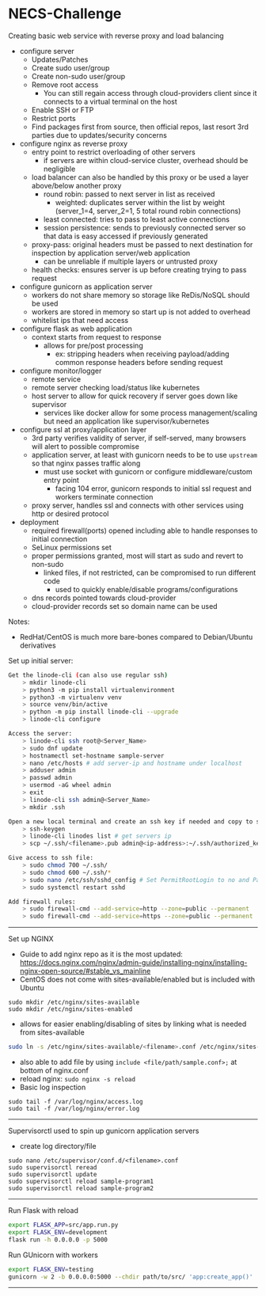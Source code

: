 # NECS-Challenge
Creating basic web service with reverse proxy and load balancing

- configure server
  * Updates/Patches
  * Create sudo user/group
  * Create non-sudo user/group
  * Remove root access
    - You can still regain access through cloud-providers client since it connects to a virtual terminal on the host
  * Enable SSH or FTP
  * Restrict ports
  * Find packages first from source, then official repos, last resort 3rd parties due to updates/security concerns
- configure nginx as reverse proxy
  * entry point to restrict overloading of other servers
    - if servers are within cloud-service cluster, overhead should be negligible
  * load balancer can also be handled by this proxy or be used a layer above/below another proxy
    - round robin: passed to next server in list as received
      * weighted: duplicates server within the list by weight (server_1=4, server_2=1, 5 total round robin connections)
    - least connected: tries to pass to least active connections
    - session persistence: sends to previously connected server so that data is easy accessed if previously generated
  * proxy-pass: original headers must be passed to next destination for inspection by application server/web application
    - can be unreliable if multiple layers or untrusted proxy
  * health checks: ensures server is up before creating trying to pass request
- configure gunicorn as application server
  * workers do not share memory so storage like ReDis/NoSQL should be used
  * workers are stored in memory so start up is not added to overhead
  * whitelist ips that need access
- configure flask as web application
  * context starts from request to response
    - allows for pre/post processing
      * ex: stripping headers when receiving payload/adding common response headers before sending request
- configure monitor/logger
  * remote service
  * remote server checking load/status like kubernetes
  * host server to allow for quick recovery if server goes down like supervisor
    - services like docker allow for some process management/scaling but need an application like supervisor/kubernetes
- configure ssl at proxy/application layer
  * 3rd party verifies validity of server, if self-served, many browsers will alert to possible compromise
  * application server, at least with gunicorn needs to be to use `upstream` so that nginx passes traffic along
    - must use socket with gunicorn or configure middleware/custom entry point
      * facing 104 error, gunicorn responds to initial ssl request and workers terminate connection
  * proxy server, handles ssl and connects with other services using http or desired protocol
- deployment
  * required firewall(ports) opened including able to handle responses to initial connection
  * SeLinux permissions set
  * proper permissions granted, most will start as sudo and revert to non-sudo
    - linked files, if not restricted, can be compromised to run different code
      * used to quickly enable/disable programs/configurations
  * dns records pointed towards cloud-provider
  * cloud-provider records set so domain name can be used

Notes: 
- RedHat/CentOS is much more bare-bones compared to Debian/Ubuntu derivatives

Set up initial server:
```bash
Get the linode-cli (can also use regular ssh)
    > mkdir linode-cli
    > python3 -m pip install virtualenvironment
    > python3 -m virtualenv venv
    > source venv/bin/active
    > python -m pip install linode-cli --upgrade
    > linode-cli configure

Access the server:
    > linode-cli ssh root@<Server_Name>
    > sudo dnf update
    > hostnamectl set-hostname sample-server
    > nano /etc/hosts # add server-ip and hostname under localhost
    > adduser admin
    > passwd admin
    > usermod -aG wheel admin
    > exit
    > linode-cli ssh admin@<Server_Name>
    > mkdir .ssh

Open a new local terminal and create an ssh key if needed and copy to server:
    > ssh-keygen
    > linode-cli linodes list # get servers ip
    > scp ~/.ssh/<filename>.pub admin@<ip-address>:~/.ssh/authorized_keys

Give access to ssh file:
    > sudo chmod 700 ~/.ssh/
    > sudo chmod 600 ~/.ssh/*
    > sudo nano /etc/ssh/sshd_config # Set PermitRootLogin to no and PasswordAuthentication no
    > sudo systemctl restart sshd

Add firewall rules:
    > sudo firewall-cmd --add-service=http --zone=public --permanent
    > sudo firewall-cmd --add-service=https --zone=public --permanent
```
---



Set up NGINX
- Guide to add nginx repo as it is the most updated: https://docs.nginx.com/nginx/admin-guide/installing-nginx/installing-nginx-open-source/#stable_vs_mainline
- CentOS does not come with sites-available/enabled but is included with Ubuntu
```
sudo mkdir /etc/nginx/sites-available
sudo mkdir /etc/nginx/sites-enabled
```
- allows for easier enabling/disabling of sites by linking what is needed from sites-available
```bash
sudo ln -s /etc/nginx/sites-available/<filename>.conf /etc/nginx/sites-enabled/
```
- also able to add file by using `include <file/path/sample.conf>;` at bottom of nginx.conf
- reload nginx: `sudo nginx -s reload`
- Basic log inspection
```
sudo tail -f /var/log/nginx/access.log
sudo tail -f /var/log/nginx/error.log
```
---

Supervisorctl used to spin up gunicorn application servers
- create log directory/file
```
sudo nano /etc/supervisor/conf.d/<filename>.conf
sudo supervisorctl reread
sudo supervisorctl update
sudo supervisorctl reload sample-program1
sudo supervisorctl reload sample-program2
```
---

Run Flask with reload
```bash
export FLASK_APP=src/app.run.py
export FLASK_ENV=development
flask run -h 0.0.0.0 -p 5000
```

Run GUnicorn with workers
```bash
export FLASK_ENV=testing
gunicorn -w 2 -b 0.0.0.0:5000 --chdir path/to/src/ 'app:create_app()'
```
---
